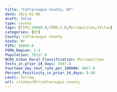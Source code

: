 ```yaml
---
title: "Cattaraugus County, NY"
date: 2021-02-06
draft: false
type: county
tags: [FIPS:36009.0,FEMA:2.0,Micropolitan,Yellow]
categories: [NY]
County: Cattaraugus County
State: NY
FIPS: 36009.0
FEMA_Region: 2.0
Population: 76117.0
NCHS_Urban_Rural_Classification: Micropolitan
Tests_in_prior_14_days: 3697.0
Fourteen_day_test_rate_per_100000: 4857.0
Percent_Positivity_in_prior_14_days: 0.08
Level: Yellow
url: /states/NY/cattaraugus-county
---
```



